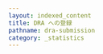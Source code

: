 ```yaml
---
layout: indexed_content
title: DRA への登録
pathname: dra-submission
category: _statistics
---
```


<!---
  以下に図・表をHTMLで挿入予定
-->

<div id="stat_area">

</div>
